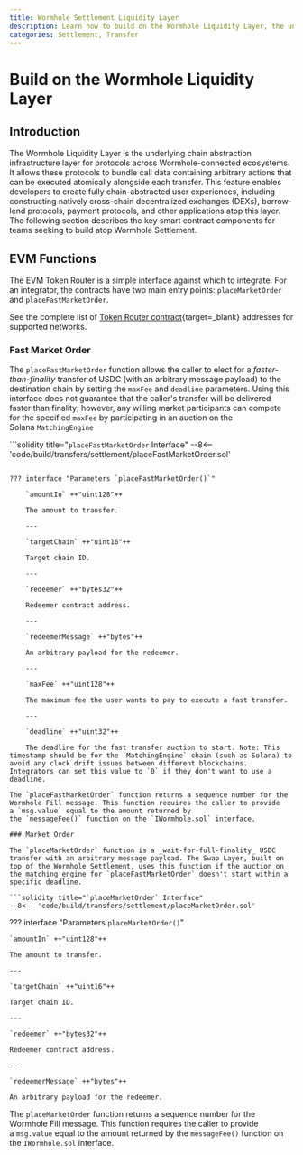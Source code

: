 ```yaml
---
title: Wormhole Settlement Liquidity Layer
description: Learn how to build on the Wormhole Liquidity Layer, the underlying chain abstraction infrastructure layer for protocols across Wormhole-connected ecosystems.
categories: Settlement, Transfer
---
```


# Build on the Wormhole Liquidity Layer

## Introduction

The Wormhole Liquidity Layer is the underlying chain abstraction infrastructure layer for protocols across Wormhole-connected ecosystems. It allows these protocols to bundle call data containing arbitrary actions that can be executed atomically alongside each transfer. This feature enables developers to create fully chain-abstracted user experiences, including constructing natively cross-chain decentralized exchanges (DEXs), borrow-lend protocols, payment protocols, and other applications atop this layer. The following section describes the key smart contract components for teams seeking to build atop Wormhole Settlement.

## EVM Functions

The EVM Token Router is a simple interface against which to integrate. For an integrator, the contracts have two main entry points: `placeMarketOrder` and `placeFastMarketOrder`.

See the complete list of [Token Router contract](/docs/build/reference/contract-addresses/#settlement-token-router){target=\_blank} addresses for supported networks.

### Fast Market Order

The `placeFastMarketOrder` function allows the caller to elect for a _faster-than-finality_ transfer of USDC (with an arbitrary message payload) to the destination chain by setting the `maxFee` and `deadline` parameters. Using this interface does not guarantee that the caller's transfer will be delivered faster than finality; however, any willing market participants can compete for the specified `maxFee` by participating in an auction on the Solana `MatchingEngine`

```solidity title="`placeFastMarketOrder` Interface"
--8<-- 'code/build/transfers/settlement/placeFastMarketOrder.sol'
```

??? interface "Parameters `placeFastMarketOrder()`"

    `amountIn` ++"uint128"++

    The amount to transfer.

    ---

    `targetChain` ++"uint16"++

    Target chain ID.

    ---

    `redeemer` ++"bytes32"++

    Redeemer contract address.

    ---

    `redeemerMessage` ++"bytes"++

    An arbitrary payload for the redeemer.

    ---

    `maxFee` ++"uint128"++

    The maximum fee the user wants to pay to execute a fast transfer.

    ---

    `deadline` ++"uint32"++

    The deadline for the fast transfer auction to start. Note: This timestamp should be for the `MatchingEngine` chain (such as Solana) to avoid any clock drift issues between different blockchains. Integrators can set this value to `0` if they don't want to use a deadline.

The `placeFastMarketOrder` function returns a sequence number for the Wormhole Fill message. This function requires the caller to provide a `msg.value` equal to the amount returned by the `messageFee()` function on the `IWormhole.sol` interface.

### Market Order

The `placeMarketOrder` function is a _wait-for-full-finality_ USDC transfer with an arbitrary message payload. The Swap Layer, built on top of the Wormhole Settlement, uses this function if the auction on the matching engine for `placeFastMarketOrder` doesn't start within a specific deadline.

```solidity title="`placeMarketOrder` Interface"
--8<-- 'code/build/transfers/settlement/placeMarketOrder.sol'
```

??? interface "Parameters `placeMarketOrder()`"

    `amountIn` ++"uint128"++

    The amount to transfer.

    ---

    `targetChain` ++"uint16"++

    Target chain ID.

    ---

    `redeemer` ++"bytes32"++

    Redeemer contract address.

    ---

    `redeemerMessage` ++"bytes"++

    An arbitrary payload for the redeemer.

The `placeMarketOrder` function returns a sequence number for the Wormhole Fill message. This function requires the caller to provide a `msg.value` equal to the amount returned by the `messageFee()` function on the `IWormhole.sol` interface.
